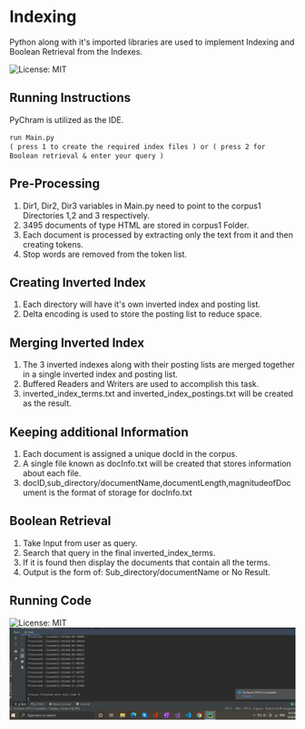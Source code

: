 # Indexing
Python along with it's imported libraries are used to implement Indexing and Boolean Retrieval from the Indexes.

![License: MIT](https://img.shields.io/badge/License-MIT-blue.svg)
## Running Instructions

PyChram is utilized as the IDE.
```
run Main.py
( press 1 to create the required index files ) or ( press 2 for Boolean retrieval & enter your query )
```

## Pre-Processing
1) Dir1, Dir2, Dir3 variables in Main.py need to point to the corpus1 Directories 1,2 and 3 respectively.
2) 3495 documents of type HTML are stored in corpus1 Folder.
3) Each document is processed by extracting only the text from it and then creating tokens.
4) Stop words are removed from the token list.

## Creating Inverted Index
1) Each directory will have it's own inverted index and posting list.
2) Delta encoding is used to store the posting list to reduce space.

## Merging Inverted Index
1) The 3 inverted indexes along with their posting lists are merged together in a single inverted index and posting list.
2) Buffered Readers and Writers are used to accomplish this task.
3) inverted_index_terms.txt and inverted_index_postings.txt will be created as the result.

## Keeping additional Information
1) Each document is assigned a unique docId in the corpus.
2) A single file known as docInfo.txt will be created that stores information about each file.
3) docID,sub_directory/documentName,documentLength,magnitudeofDocument is the format of storage for docInfo.txt

## Boolean Retrieval
1) Take Input from user as query.
2) Search that query in the final inverted_index_terms.
3) If it is found then display the documents that contain all the terms.
4) Output is the form of: Sub_directory/documentName or No Result.

## Running Code
![License: MIT](https://img.shields.io/badge/License-MIT-blue.svg)
![code](https://github.com/froheel/Indexing/blob/main/outputs_on_entire_corpora/files_created_on_entire_corpora_successfully.PNG)
